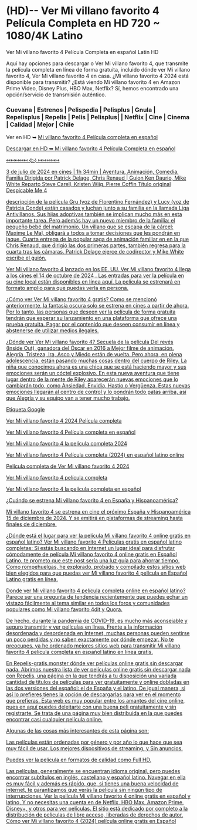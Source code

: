 # (HD)-- Ver Mi villano favorito 4 Película Completa en HD 720 ~ 1080/4K Latino

Ver Mi villano favorito 4 Película Completa en español Latin HD

Aquí hay opciones para descargar o Ver Mi villano favorito 4, que transmite la película completa en línea de forma gratuita, incluido dónde ver Mi villano favorito 4, Ver Mi villano favorito 4 en casa. ¿Mi villano favorito 4 2024 está disponible para transmitir? ¿Está viendo Mi villano favorito 4 en Amazon Prime Video, Disney Plus, HBO Max, Netflix? Sí, hemos encontrado una opción/servicio de transmisión auténtico.

### Cuevana | Estrenos | Pelispedia | Pelisplus | Gnula | Repelisplus | Repelis | Pelis | Pelisplus| | Netflix | Cine | Cinema | Calidad | Mejor | Chile

Ver en HD ➥  <a href="https://cinesecure.com/es/movie/519182/despicableme-4" rel="nofollow">Mi villano favorito 4 Película completa en español</p>

Descargar en HD ➥ <a href="https://cinesecure.com/es/movie/519182/despicableme-4" rel="nofollow">Mi villano favorito 4 Película Completa en español </p>

↤↤↤↤↤ ⧼▷̼⧽ ↦↦↦↦↦

3 de julio de 2024 en cines | 1h 34min | Aventura, Animación, Comedia, Familia
Dirigida por Patrick Delage, Chris Renaud | Guion Ken Daurio, Mike White
Reparto Steve Carell, Kristen Wiig, Pierre Coffin
Título original Despicable Me 4

descripción de la película
Gru (voz de Florentino Fernández) y Lucy (voz de Patricia Conde) están casados y luchan junto a su familia en la llamada Liga Antivillanos. Sus hijas adoptivas también se implican mucho más en esta importante tarea. Pero además hay un nuevo miembro de la familia: el pequeño bebé del matrimonio. Un villano que se escapa de la cárcel: Maxime Le Mal, obligará a todos a tomar decisiones que les pondrán en jaque. Cuarta entrega de la popular saga de animación familiar en en la que Chris Renaud, que dirigió las dos primeras partes, también regresa para la cuarta tras las cámaras. Patrick Delage ejerce de codirector y Mike White escribe el guión.

Ver Mi villano favorito 4 lanzado en los EE. UU.
Ver Mi villano favorito 4 llega a los cines el 14 de octubre de 2024 . Las entradas para ver la película en su cine local están disponibles en línea aquí. La película se estrenará en formato amplio para que puedas verla en persona.

¿Cómo ver Ver Mi villano favorito 4 gratis?
Como se mencionó anteriormente, la fantasía oscura solo se estrena en cines a partir de ahora. Por lo tanto, las personas que deseen ver la película de forma gratuita tendrán que esperar su lanzamiento en una plataforma que ofrece una prueba gratuita. Pagar por el contenido que deseen consumir en línea y abstenerse de utilizar medios ilegales.

¿Dónde ver Ver Mi villano favorito 4?
Secuela de la película Del revés (Inside Out), ganadora del Óscar en 2016 a Mejor filme de animación. Alegría, Tristeza, Ira, Asco y Miedo están de vuelta. Pero ahora, en plena adolescencia, están pasando muchas cosas dentro del cuerpo de Riley. La niña que conocimos ahora es una chica que se está haciendo mayor y sus emociones serán un cóctel explosivo. En esta nueva aventura que tiene lugar dentro de la mente de Riley aparecerán nuevas emociones que lo cambiarán todo, como Ansiedad, Envidia, Hastío o Vergüenza. Estas nuevas emociones llegarán al centro de control y lo pondrán todo patas arriba, así que Alegría y su equipo van a tener mucho trabajo.

Etiqueta Google

Ver Mi villano favorito 4 2024 Película completa

Ver Mi villano favorito 4 Película completa en español

Ver Mi villano favorito 4 la película completa 2024

Ver Mi villano favorito 4 Película completa (2024) en español latino online

Película completa de Ver Mi villano favorito 4 2024

Ver Mi villano favorito 4 película completa

Ver Mi villano favorito 4 la película completa en español


¿Cuándo se estrena Mi villano favorito 4 en España y Hispanoamérica?

Mi villano favorito 4 se estrena en cine el próximo España y Hispanoamérica 15 de diciembre de 2024. Y se emitirá en plataformas de streaming hasta finales de diciembre.

¿Dónde está el lugar para ver la película Mi villano favorito 4 online gratis en español latino?
Ver Mi villano favorito 4 Películas gratis en español latino completas: Si estás buscando en Internet un lugar ideal para disfrutar cómodamente de película Mi villano favorito 4 online gratis en Español Latino, te prometo que este post sería una luz guía para ahorrar tiempo. Como rompehuelgas, he explorado, probado y compilado estos sitios web bien elegidos para que puedas ver Mi villano favorito 4 película en Español Latino gratis en línea.

Donde ver Mi villano favorito 4 película completa online en español latino? Parece ser una pregunta de tendencia recientemente que puedes echar un vistazo fácilmente al tema similar en todos los foros y comunidades populares como Mi villano favorito 4dit y Quora.

De hecho, durante la pandemia de COVID-19, es mucho más aconsejable y seguro transmitir y ver películas en línea. Frente a la información desordenada y desordenada en Internet, muchas personas pueden sentirse un poco perdidas y no saben exactamente por dónde empezar. No te preocupes, ya he ordenado mejores sitios web para transmitir Mi villano favorito 4 película completa en español latino en línea gratis.

En Repelis-gratis.monster dónde ver películas online gratis sin descargar nada. Abrimos nuestra lista de ver películas online gratis sin descargar nada con Repelis, una página en la que tendrás a tu disposición una variada cantidad de títulos de películas para ver gratuitamente y online dobladas en las dos versiones del español: el de España y el latino. De igual manera, si así lo prefieres tienes la opción de descargarlas para ver en el momento que prefieras.
Esta web es muy popular entre los amantes del cine online, pues en aquí puedes deleitarte con una buena peli gratuitamente y sin registrarte.
Se trata de una página muy bien distribuida en la que puedes encontrar casi cualquier película online.

Algunas de las cosas más interesantes de esta página son:

Las películas están ordenadas por género y por año lo que hace que sea muy fácil de usar. Los mejores dispositivos de streaming, y Sin anuncios.

Puedes ver la película en formatos de calidad como Full HD.

Las películas, generalmente se encuentran idioma original, pero puedes encontrar subtítulos en inglés, castellano y español latino.
Navegar en ella es muy fácil y además es rápido, que, si tienes una buena velocidad de internet, te garantizamos que verás la película sin ningún tipo de interrupciones.
Ver la película Mi villano favorito 4 online gratis en español y latino, Y no necesitas una cuenta en de Netflix, HBO Max, Amazon Prime, Disney+, y otros para ver películas.
El sitio está dedicado por completo a la distribución de películas de libre acceso, liberadas de derechos de autor.
Cómo ver Mi villano favorito 4 (2024) película online gratis en Español
